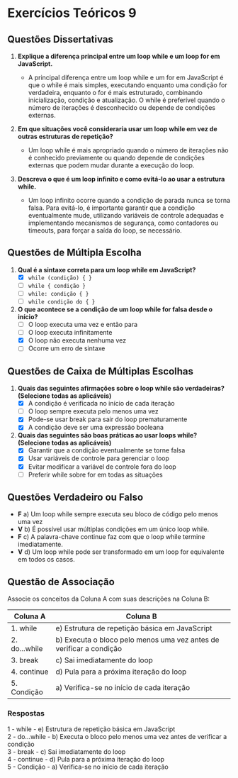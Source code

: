 # Exercícios Teóricos 9

## Questões Dissertativas

1. **Explique a diferença principal entre um loop while e um loop for em JavaScript.**
   - A principal diferença entre um loop while e um for em JavaScript é que o while é mais simples, executando enquanto uma condição for verdadeira, enquanto o for é mais estruturado, combinando inicialização, condição e atualização. O while é preferível quando o número de iterações é desconhecido ou depende de condições externas.

2. **Em que situações você consideraria usar um loop while em vez de outras estruturas de repetição?**
   - Um loop while é mais apropriado quando o número de iterações não é conhecido previamente ou quando depende de condições externas que podem mudar durante a execução do loop.

3. **Descreva o que é um loop infinito e como evitá-lo ao usar a estrutura while.**
   - Um loop infinito ocorre quando a condição de parada nunca se torna falsa. Para evitá-lo, é importante garantir que a condição eventualmente mude, utilizando variáveis de controle adequadas e implementando mecanismos de segurança, como contadores ou timeouts, para forçar a saída do loop, se necessário.

## Questões de Múltipla Escolha

1. **Qual é a sintaxe correta para um loop while em JavaScript?**
   - [X] `while (condição) { }`
   - [ ] `while { condição }`
   - [ ] `while: condição { }`
   - [ ] `while condição do { }`

2. **O que acontece se a condição de um loop while for falsa desde o início?**
   - [ ] O loop executa uma vez e então para
   - [ ] O loop executa infinitamente
   - [X] O loop não executa nenhuma vez
   - [ ] Ocorre um erro de sintaxe

## Questões de Caixa de Múltiplas Escolhas

1. **Quais das seguintes afirmações sobre o loop while são verdadeiras? (Selecione todas as aplicáveis)**
   - [X] A condição é verificada no início de cada iteração
   - [ ] O loop sempre executa pelo menos uma vez
   - [X] Pode-se usar break para sair do loop prematuramente
   - [X] A condição deve ser uma expressão booleana

2. **Quais das seguintes são boas práticas ao usar loops while? (Selecione todas as aplicáveis)**
   - [X] Garantir que a condição eventualmente se torne falsa
   - [X] Usar variáveis de controle para gerenciar o loop
   - [X] Evitar modificar a variável de controle fora do loop
   - [ ] Preferir while sobre for em todas as situações

## Questões Verdadeiro ou Falso

- **F** a) Um loop while sempre executa seu bloco de código pelo menos uma vez
- **V** b) É possível usar múltiplas condições em um único loop while.
- **F** c) A palavra-chave continue faz com que o loop while termine imediatamente.
- **V** d) Um loop while pode ser transformado em um loop for equivalente em todos os casos.

## Questão de Associação

Associe os conceitos da Coluna A com suas descrições na Coluna B:

| Coluna A         | Coluna B                                             |
|-------------------|-----------------------------------------------------|
| 1. while          | e) Estrutura de repetição básica em JavaScript      |
| 2. do...while     | b) Executa o bloco pelo menos uma vez antes de verificar a condição |
| 3. break          | c) Sai imediatamente do loop                         |
| 4. continue       | d) Pula para a próxima iteração do loop             |
| 5. Condição       | a) Verifica-se no início de cada iteração           |

### Respostas

1 - while - e) Estrutura de repetição básica em JavaScript  
2 - do...while - b) Executa o bloco pelo menos uma vez antes de verificar a condição  
3 - break - c) Sai imediatamente do loop  
4 - continue - d) Pula para a próxima iteração do loop  
5 - Condição - a) Verifica-se no início de cada iteração  
